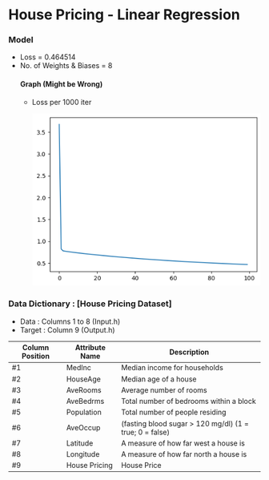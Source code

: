 # House Pricing - Linear Regression

### Model
- Loss  = 0.464514
- No. of Weights & Biases = 8
    #### Graph (Might be Wrong)
    - Loss per 1000 iter
      
        ![Loss](./losses.png)

### Data Dictionary : [House Pricing Dataset]

- Data : Columns 1 to  8 (Input.h)
- Target : Column 9 (Output.h)

**Column Position** | **Attribute Name** |  **Description**                                                                                         
--------------------| -------------------|  ----------------------------------------------------------------------------------------------------
     #1             |   MedInc           |  Median income for households                                                                        
     #2             |   HouseAge         |  Median age of a house                                                                               
     #3             |   AveRooms         |  Average number of rooms                                                                                   
     #4             |   AveBedrms        |  Total number of bedrooms within a block                                                             
     #5             |   Population       |  Total number of people residing                                                                             
     #6             |   AveOccup         |  (fasting blood sugar > 120 mg/dl) (1 = true; 0 = false)                                             
     #7             |   Latitude         |  A measure of how far west a house is                                              
     #8             |   Longitude        |  A measure of how far north a house is                         
     #9             |   House Pricing    |  House Price                                                            

